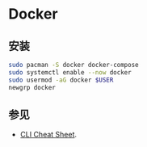 # Docker

## 安装

```sh
sudo pacman -S docker docker-compose
sudo systemctl enable --now docker
sudo usermod -aG docker $USER
newgrp docker
```

## 参见

- [CLI Cheat Sheet](https://docs.docker.com/get-started/docker_cheatsheet.pdf).
